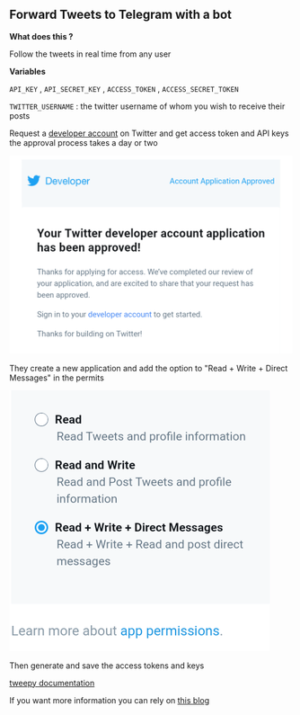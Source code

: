 ## Forward Tweets to Telegram with a bot

<b>What does this ? </b>

Follow the tweets in real time from any user

<b>Variables</b>

`API_KEY` , `API_SECRET_KEY` , `ACCESS_TOKEN` , `ACCESS_SECRET_TOKEN`  

`TWITTER_USERNAME` : the twitter username of whom you wish to receive their posts


Request a [developer account]( https://developer.twitter.com/  ) on Twitter and get access token and API keys
the approval process takes a day or two

<img src="/image/20210730_011957.png"/>

They create a new application and add the option to "Read + Write + Direct Messages" in the permits

<img src="/image/20210729_135344.png"/>

Then generate and save the access tokens and keys

[tweepy documentation](https://docs.tweepy.org/en/latest/streaming.html?highlight=Stream#using-stream)

If you want more information you can rely on [this blog](https://platzi.com/blog/extraer-datos-twitter/)
